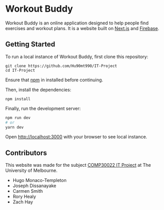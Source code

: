 # Workout Buddy

Workout Buddy is an online application designed to help people find exercises and workout plans. It is a website built on [Next.js](https://nextjs.org/) and [Firebase](https://firebase.google.com).

## Getting Started

To run a local instance of Workout Buddy, first clone this repository:

```
git clone https://github.com/Hu90mt990/IT-Project
cd IT-Project
```

Ensure that [npm](https://npmjs.com) in installed before continuing.

Then, install the dependencies:

```
npm install
```

Finally, run the development server:

```bash
npm run dev
# or
yarn dev
```

Open [http://localhost:3000](http://localhost:3000) with your browser to see local instance.

## Contributors

This website was made for the subject [COMP30022 IT Project](https://handbook.unimelb.edu.au/2022/subjects/comp30022/) at The University of Melbourne.

- Hugo Monaco-Templeton
- Joseph Dissanayake
- Carmen Smith
- Rory Healy
- Zach Hay
